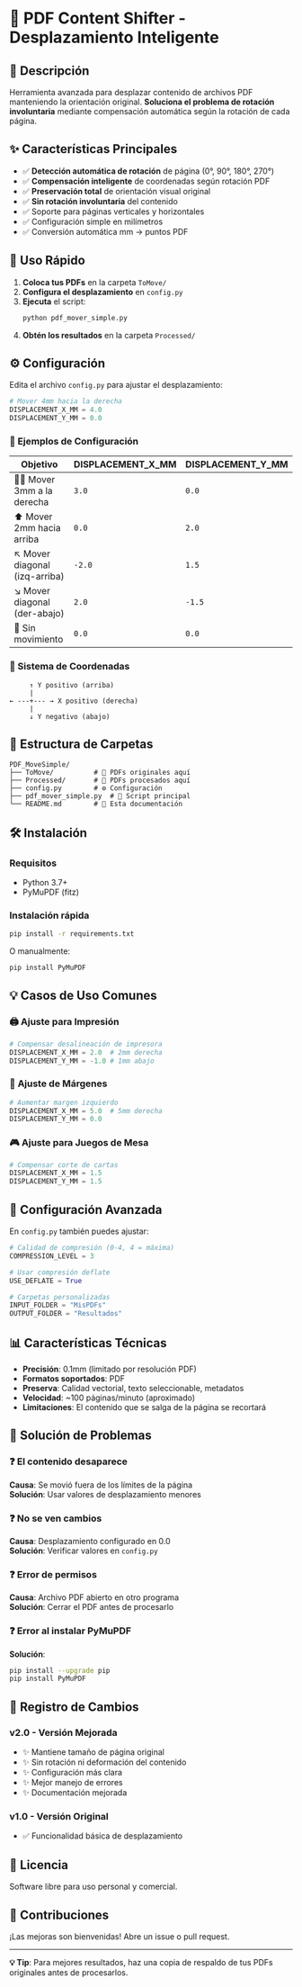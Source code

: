 # 📄 PDF Content Shifter - Desplazamiento Inteligente

## 🎯 Descripción

Herramienta avanzada para desplazar contenido de archivos PDF manteniendo la orientación original. **Soluciona el problema de rotación involuntaria** mediante compensación automática según la rotación de cada página.

## ✨ Características Principales

- ✅ **Detección automática de rotación** de página (0°, 90°, 180°, 270°)
- ✅ **Compensación inteligente** de coordenadas según rotación PDF
- ✅ **Preservación total** de orientación visual original
- ✅ **Sin rotación involuntaria** del contenido
- ✅ Soporte para páginas verticales y horizontales
- ✅ Configuración simple en milímetros
- ✅ Conversión automática mm → puntos PDF

## 🚀 Uso Rápido

1. **Coloca tus PDFs** en la carpeta `ToMove/`
2. **Configura el desplazamiento** en `config.py`
3. **Ejecuta** el script:
   ```bash
   python pdf_mover_simple.py
   ```
4. **Obtén los resultados** en la carpeta `Processed/`

## ⚙️ Configuración

Edita el archivo `config.py` para ajustar el desplazamiento:

```python
# Mover 4mm hacia la derecha
DISPLACEMENT_X_MM = 4.0
DISPLACEMENT_Y_MM = 0.0
```

### 📐 Ejemplos de Configuración

| Objetivo                       | DISPLACEMENT_X_MM | DISPLACEMENT_Y_MM |
| ------------------------------ | ----------------- | ----------------- |
| 🏃‍➡️ Mover 3mm a la derecha   | `3.0`             | `0.0`             |
| ⬆️ Mover 2mm hacia arriba      | `0.0`             | `2.0`             |
| ↖️ Mover diagonal (izq-arriba) | `-2.0`            | `1.5`             |
| ↘️ Mover diagonal (der-abajo)  | `2.0`             | `-1.5`            |
| 🚫 Sin movimiento              | `0.0`             | `0.0`             |

### 🧭 Sistema de Coordenadas

```
     ↑ Y positivo (arriba)
     |
← ---+--- → X positivo (derecha)
     |
     ↓ Y negativo (abajo)
```

## 📁 Estructura de Carpetas

```
PDF_MoveSimple/
├── ToMove/          # 📂 PDFs originales aquí
├── Processed/       # 📂 PDFs procesados aquí
├── config.py        # ⚙️ Configuración
├── pdf_mover_simple.py  # 🔧 Script principal
└── README.md        # 📖 Esta documentación
```

## 🛠️ Instalación

### Requisitos

- Python 3.7+
- PyMuPDF (fitz)

### Instalación rápida

```bash
pip install -r requirements.txt
```

O manualmente:

```bash
pip install PyMuPDF
```

## 💡 Casos de Uso Comunes

### 🖨️ **Ajuste para Impresión**

```python
# Compensar desalineación de impresora
DISPLACEMENT_X_MM = 2.0  # 2mm derecha
DISPLACEMENT_Y_MM = -1.0 # 1mm abajo
```

### 📐 **Ajuste de Márgenes**

```python
# Aumentar margen izquierdo
DISPLACEMENT_X_MM = 5.0  # 5mm derecha
DISPLACEMENT_Y_MM = 0.0
```

### 🎮 **Ajuste para Juegos de Mesa**

```python
# Compensar corte de cartas
DISPLACEMENT_X_MM = 1.5
DISPLACEMENT_Y_MM = 1.5
```

## 🔧 Configuración Avanzada

En `config.py` también puedes ajustar:

```python
# Calidad de compresión (0-4, 4 = máxima)
COMPRESSION_LEVEL = 3

# Usar compresión deflate
USE_DEFLATE = True

# Carpetas personalizadas
INPUT_FOLDER = "MisPDFs"
OUTPUT_FOLDER = "Resultados"
```

## 📊 Características Técnicas

- **Precisión**: 0.1mm (limitado por resolución PDF)
- **Formatos soportados**: PDF
- **Preserva**: Calidad vectorial, texto seleccionable, metadatos
- **Velocidad**: ~100 páginas/minuto (aproximado)
- **Limitaciones**: El contenido que se salga de la página se recortará

## 🐛 Solución de Problemas

### ❓ **El contenido desaparece**

**Causa**: Se movió fuera de los límites de la página  
**Solución**: Usar valores de desplazamiento menores

### ❓ **No se ven cambios**

**Causa**: Desplazamiento configurado en 0.0  
**Solución**: Verificar valores en `config.py`

### ❓ **Error de permisos**

**Causa**: Archivo PDF abierto en otro programa  
**Solución**: Cerrar el PDF antes de procesarlo

### ❓ **Error al instalar PyMuPDF**

**Solución**:

```bash
pip install --upgrade pip
pip install PyMuPDF
```

## 📝 Registro de Cambios

### v2.0 - Versión Mejorada

- ✨ Mantiene tamaño de página original
- ✨ Sin rotación ni deformación del contenido
- ✨ Configuración más clara
- ✨ Mejor manejo de errores
- ✨ Documentación mejorada

### v1.0 - Versión Original

- ✅ Funcionalidad básica de desplazamiento

## 📄 Licencia

Software libre para uso personal y comercial.

## 🤝 Contribuciones

¡Las mejoras son bienvenidas! Abre un issue o pull request.

---

**💡 Tip**: Para mejores resultados, haz una copia de respaldo de tus PDFs originales antes de procesarlos.
